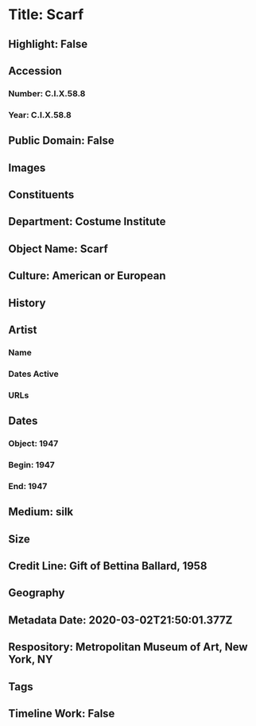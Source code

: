 # Title: Scarf
## Highlight: False
## Accession
### Number: C.I.X.58.8
### Year: C.I.X.58.8
## Public Domain: False
## Images
## Constituents
## Department: Costume Institute
## Object Name: Scarf
## Culture: American or European
## History
## Artist
### Name
### Dates Active
### URLs
## Dates
### Object: 1947
### Begin: 1947
### End: 1947
## Medium: silk
## Size
## Credit Line: Gift of Bettina Ballard, 1958
## Geography
## Metadata Date: 2020-03-02T21:50:01.377Z
## Respository: Metropolitan Museum of Art, New York, NY
## Tags
## Timeline Work: False